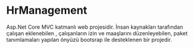 # HrManagement
 Asp.Net Core MVC katmanlı web projesidir. İnsan kaynakları tarafından çalışan eklenebilen , çalışanların izin ve maaşlarını düzenleyebilen, paket tanımlamaları yapılan önyüzü bootsrap ile desteklenen bir projedir.
